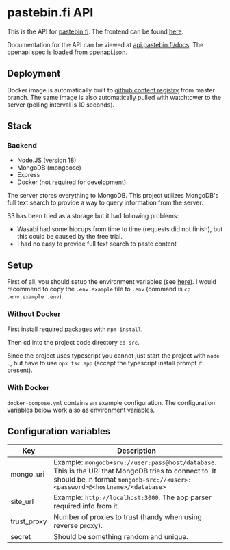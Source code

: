 # pastebin.fi API

This is the API for [pastebin.fi](https://pastebin.fi). The frontend can be found [here](https://github.com/pastebin-fi/frontend).

Documentation for the API can be viewed at [api.pastebin.fi/docs](https://api.pastebin.fi/docs). The openapi spec is loaded from [openapi.json](./src/openapi.json).

## Deployment

Docker image is automatically built to [github content registry](https://github.com/pastebin-fi/backend/pkgs/container/backend) from master branch. The same image is also automatically pulled with watchtower to the server (polling interval is 10 seconds).

## Stack

### Backend

- Node.JS (version 18)
- MongoDB (mongoose)
- Express
- Docker (not required for development)

The server stores everything to MongoDB. This project utilizes MongoDB's full text search to provide a way to query information from the server.

S3 has been tried as a storage but it had following problems:
- Wasabi had some hiccups from time to time (requests did not finish), but this could be caused by the free trial.
- I had no easy to provide full text search to paste content

## Setup

First of all, you should setup the environment variables (see [here](#Configuration-variables)). I would recommend to copy the `.env.example` file to `.env` (command is `cp .env.example .env`).

### Without Docker

First install required packages with `npm install`. 

Then cd into the project code directory `cd src`.

Since the project uses typescript you cannot just start the project with `node .`, but have to use `npx tsc app` (accept the typescript install prompt if present).

### With Docker

`docker-compose.yml` contains an example configuration. The configuration variables below work also as environment variables.

## Configuration variables

| Key | Description |
| --- | ----------- |
| mongo_uri | Example: `mongodb+srv://user:pass@host/database`. This is the URI that MongoDB tries to connect to. It should be in format `mongodb+src://<user>:<password>@<hostname>/<database>` |
| site_url | Example: `http://localhost:3000`. The app parser required info from it. |
| trust_proxy | Number of proxies to trust (handy when using reverse proxy). |
| secret | Should be something random and unique. |
